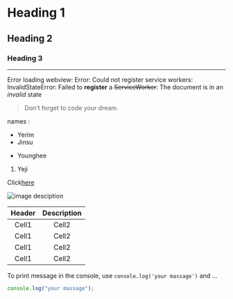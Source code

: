 <!---HEading--->

# Heading 1

## Heading 2

### Heading 3

---

Error loading webview: Error: Could not register service workers: InvalidStateError: Failed to **register** a ~~ServiceWorker~~: The document is in an _invalid_ state

<!---Quote--->

> Don't forget to code your dream.

names :

- Yerim
- Jinsu

* Younghee

1. Yeji

<!---Link --->

Click[here](https://git-scm.com/docs)

![image desciption](/Users/kim-yerim/Desktop/code/155C361D-C3D1-44FC-99AD-EFAA28F258A9_1_105_c.jpeg)

<!--Header--->

| Header | Description |
| :----: | :---------: |
| Cell1  |    Cell2    |
| Cell1  |    Cell2    |
| Cell1  |    Cell2    |
| Cell1  |    Cell2    |

<!--Code-->

To print message in the console, use `console.log('your massage')` and ...

```js
console.log("your massage");
```
